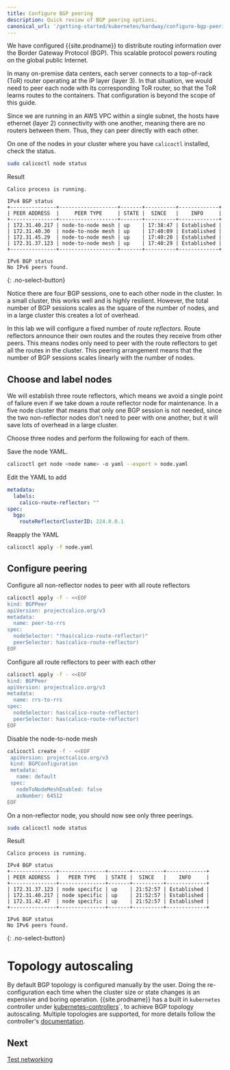 ```yaml
---
title: Configure BGP peering
description: Quick review of BGP peering options. 
canonical_url: '/getting-started/kubernetes/hardway/configure-bgp-peering'
---
```


We have configured {{site.prodname}} to distribute routing information over the
Border Gateway Protocol (BGP). This scalable protocol powers routing on the global
public Internet.

In many on-premise data centers, each server connects to a top-of-rack (ToR) router
operating at the IP layer (layer 3). In that situation, we would need to peer each node
with its corresponding ToR router, so that the ToR learns routes to the containers. That
configuration is beyond the scope of this guide.

Since we are running in an AWS VPC within a single subnet, the hosts have ethernet (layer 2)
connectivity with one another, meaning there are no routers between them. Thus, they can peer
directly with each other.

On one of the nodes in your cluster where you have `calicoctl` installed, check the status.

```bash
sudo calicoctl node status
```

Result

```
Calico process is running.

IPv4 BGP status
+---------------+-------------------+-------+----------+-------------+
| PEER ADDRESS  |     PEER TYPE     | STATE |  SINCE   |    INFO     |
+---------------+-------------------+-------+----------+-------------+
| 172.31.40.217 | node-to-node mesh | up    | 17:38:47 | Established |
| 172.31.40.30  | node-to-node mesh | up    | 17:40:09 | Established |
| 172.31.45.29  | node-to-node mesh | up    | 17:40:20 | Established |
| 172.31.37.123 | node-to-node mesh | up    | 17:40:29 | Established |
+---------------+-------------------+-------+----------+-------------+

IPv6 BGP status
No IPv6 peers found.
```
{: .no-select-button}

Notice there are four BGP sessions, one to each other node in the cluster. In a small cluster, this
works well and is highly resilient. However, the total number of BGP sessions scales as the square
of the number of nodes, and in a large cluster this creates a lot of overhead.

In this lab we will configure a fixed number of _route reflectors_. Route reflectors announce their
own routes and the routes they receive from other peers. This means nodes only need to peer with the
route reflectors to get all the routes in the cluster. This peering arrangement means that the number
of BGP sessions scales linearly with the number of nodes.

## Choose and label nodes

We will establish three route reflectors, which means we avoid a single point of failure even if we take down
a route reflector node for maintenance. In a five node cluster that means that only one BGP session is not
needed, since the two non-reflector nodes don't need to peer with one another, but it will save lots of overhead
in a large cluster.

Choose three nodes and perform the following for each of them.

Save the node YAML.

```bash
calicoctl get node <node name> -o yaml --export > node.yaml
```

Edit the YAML to add

```yaml
metadata:
  labels:
    calico-route-reflector: ""
spec:
  bgp:
    routeReflectorClusterID: 224.0.0.1
```

Reapply the YAML

```bash
calicoctl apply -f node.yaml
```

## Configure peering

Configure all non-reflector nodes to peer with all route reflectors

```bash
calicoctl apply -f - <<EOF
kind: BGPPeer
apiVersion: projectcalico.org/v3
metadata:
  name: peer-to-rrs
spec:
  nodeSelector: "!has(calico-route-reflector)"
  peerSelector: has(calico-route-reflector)
EOF
```

Configure all route reflectors to peer with each other

```bash
calicoctl apply -f - <<EOF
kind: BGPPeer
apiVersion: projectcalico.org/v3
metadata:
  name: rrs-to-rrs
spec:
  nodeSelector: has(calico-route-reflector)
  peerSelector: has(calico-route-reflector)
EOF
```

Disable the node-to-node mesh

```bash
calicoctl create -f - <<EOF
 apiVersion: projectcalico.org/v3
 kind: BGPConfiguration
 metadata:
   name: default
 spec:
   nodeToNodeMeshEnabled: false
   asNumber: 64512
EOF
```

On a non-reflector node, you should now see only three peerings.

```bash
sudo calicoctl node status
```

Result

```
Calico process is running.

IPv4 BGP status
+---------------+---------------+-------+----------+-------------+
| PEER ADDRESS  |   PEER TYPE   | STATE |  SINCE   |    INFO     |
+---------------+---------------+-------+----------+-------------+
| 172.31.37.123 | node specific | up    | 21:52:57 | Established |
| 172.31.40.217 | node specific | up    | 21:52:57 | Established |
| 172.31.42.47  | node specific | up    | 21:52:57 | Established |
+---------------+---------------+-------+----------+-------------+

IPv6 BGP status
No IPv6 peers found.
```
{: .no-select-button}

# Topology autoscaling

By default BGP topology is configured manually by the user. Doing the re-configuration each time when the cluster size or state changes is an expensive and boring operation. {{site.prodname}} has a built in `kubernetes` controller under [kubernetes-controllers]({{site.baseurl}}/reference/kube-controllers/configuration)`, to achieve BGP topology autoscaling. Multiple topologies are supported, for more details follow the controller's [documentation]({{site.baseurl}}/reference/route-reflector-ctrl/configuration).

## Next

[Test networking](./test-networking)
